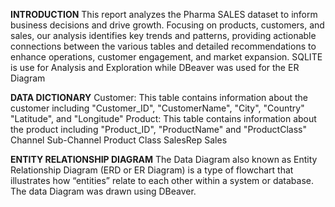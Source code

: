 **INTRODUCTION**
This report analyzes the Pharma SALES dataset to inform business decisions and drive growth. Focusing on products, customers, and sales, our analysis identifies key trends and patterns, providing actionable connections between the various tables and detailed recommendations to enhance operations, customer engagement, and market expansion. SQLITE is use for Analysis and Exploration while DBeaver was used for the ER Diagram

**DATA DICTIONARY**
Customer: This table contains information about the customer including "Customer_ID", "CustomerName", "City", "Country"	"Latitude", and "Longitude"
Product: This table contains information about the product including "Product_ID", "ProductName" and "ProductClass"
Channel
Sub-Channel
Product Class
SalesRep
Sales


**ENTITY RELATIONSHIP DIAGRAM**
The Data Diagram also known as Entity Relationship Diagram (ERD or ER Diagram) is a type of flowchart that illustrates how “entities” relate to each other within a system or database. The data Diagram was drawn using DBeaver.
